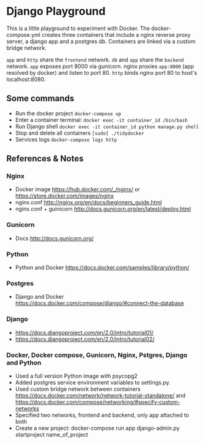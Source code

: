 # Django Playground

This is a little playground to experiment with Docker. The docker-compose.yml creates three containers that include a nginx reverse proxy server, a django app and a postgres db. Containers are linked via a custom bridge network.

`app` and `http` share the `frontend` network. `db` and `app` share the `backend` network. `app` exposes port 8000 via gunicorn. nginx proxies `app:8000` (app resolved by docker) and listen to port 80. `http` binds nginx port 80 to host's localhost:8080.


## Some commands

- Run the docker project `docker-compose up`
- Enter a container terminal: `docker exec -it container_id /bin/bash`
- Run Django shell `docker exec -it container_id python manage.py shell`
- Stop and delete all containers `[sudo] ./tidydocker`
- Services logs `docker-compose logs http`

## References & Notes

### Nginx

- Docker image <https://hub.docker.com/_/nginx/> or <https://store.docker.com/images/nginx>
- nginx.conf <http://nginx.org/en/docs/beginners_guide.html>
- nginx.conf + guinicorn <http://docs.gunicorn.org/en/latest/deploy.html>

### Gunicorn

- Docs <http://docs.gunicorn.org/>

### Python

- Python and Docker <https://docs.docker.com/samples/library/python/>

### Postgres

- Django and Docker <https://docs.docker.com/compose/django/#connect-the-database>

### Django

- <https://docs.djangoproject.com/en/2.0/intro/tutorial01/>
- <https://docs.djangoproject.com/en/2.0/intro/tutorial02/>

### Docker, Docker compose, Gunicorn, Nginx, Pstgres, Django and Python

- Used a full version Python image with psycopg2
- Added postgres service environment variables to settings.py.
- Used custom bridge network between containers <https://docs.docker.com/network/network-tutorial-standalone/> and <https://docs.docker.com/compose/networking/#specify-custom-networks>
- Specified two networks, frontend and backend, only app attached to both
- Create a new project: docker-compose run app django-admin.py startproject name_of_project

